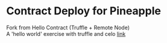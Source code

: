 # Contract Deploy for Pineapple  
Fork from Hello Contract (Truffle + Remote Node)  
A 'hello world' exercise with truffle and celo [link](https://docs.celo.org/developer-guide/start/hello-contract-remote-node)
